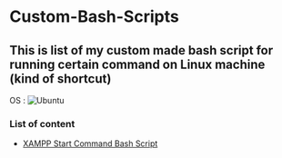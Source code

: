 # Custom-Bash-Scripts
This is list of my custom made bash script for running certain command on Linux machine (kind of shortcut)
---
OS : <img alt="Ubuntu" src="https://img.shields.io/badge/Ubuntu-B0A404?logo=ubuntu&logoColor=white&style=flat"/>

### List of content
* [XAMPP Start Command Bash Script](https://github.com/Fredo-Ronan/Custom-Bash-Scripts/blob/main/start-xampp.sh)
